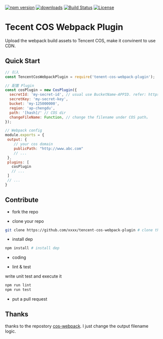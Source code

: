 [![npm version](https://img.shields.io/npm/v/tencent-cos-webpack-plugin/latest.svg?style=flat-square)](https://www.npmjs.com/package/@limejs/core) [![downloads](https://img.shields.io/npm/dt/@limejs/core.svg?style=flat-square)](https://www.npmjs.com/package/@limejs/core) [![Build Status](https://img.shields.io/travis/limejs/lime.svg?style=flat-square)](https://travis-ci.com/limejs/lime) [![License](https://img.shields.io/npm/l/@limejs/core.svg?style=flat-square)](./License)

# Tecent COS Webpack Plugin

Upload the webpack build assets to Tencent COS, make it convinent to use CDN.

## Quick Start

```js
// 引入
const TencentCosWebpackPlugin = require('tenent-cos-webpack-plugin');

// 配置 Plugin
const cosPlugin = new CosPlugin({
  secretId: 'my-secret-id', // usual use BucketName-APPID. refer: https://cloud.tencent.com/document/product/436/36119#.E7.AE.80.E5.8D.95.E4.B8.8A.E4.BC.A0.E5.AF.B9.E8.B1.A1
  secretKey: 'my-secret-key',
  bucket: 'my-125000000',
  region: 'ap-chengdu',
  path: '[hash]/' // COS dir
  changeFileName: Function, // change the filename under COS path。
});

// Webpack config
module.exports = {
 output: {
    // your cos domain
    publicPath: "http://www.abc.com"
    // ...
 },
 plugins: [
   cosPlugin
   // ...
 ]
 // ...
}
```

## Contribute

* fork the repo

* clone your repo

```bash
git clone https://github.com/xxxx/tencent-cos-webpack-plugin # clone the repo
```

* install dep

```bash
npm install # install dep
```

* coding

* lint & test

write unit test and execute it

```bash
npm run lint
npm run test
```

* put a pull request

## Thanks

thanks to the repostory [cos-webpack](https://github.com/takashiki/cos-webpack). I just change the output filename logic.
